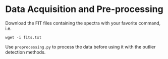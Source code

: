 # Data Acquisition and Pre-processing

Download the FIT files containing the spectra with your favorite command, i.e.
```
wget -i fits.txt
```
Use `preprocessing.py` to process the data before using it with the outlier detection methods. 


